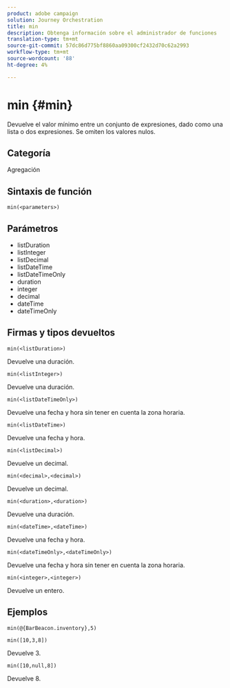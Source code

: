 ```yaml
---
product: adobe campaign
solution: Journey Orchestration
title: min
description: Obtenga información sobre el administrador de funciones
translation-type: tm+mt
source-git-commit: 57dc86d775bf8860aa09300cf2432d70c62a2993
workflow-type: tm+mt
source-wordcount: '88'
ht-degree: 4%

---
```



# min {#min}

Devuelve el valor mínimo entre un conjunto de expresiones, dado como una lista o dos expresiones. Se omiten los valores nulos.

## Categoría

Agregación

## Sintaxis de función

`min(<parameters>)`

## Parámetros

* listDuration
* listInteger
* listDecimal
* listDateTime
* listDateTimeOnly
* duration
* integer
* decimal
* dateTime
* dateTimeOnly

## Firmas y tipos devueltos

`min(<listDuration>)`

Devuelve una duración.

`min(<listInteger>)`

Devuelve una duración.

`min(<listDateTimeOnly>)`

Devuelve una fecha y hora sin tener en cuenta la zona horaria.

`min(<listDateTime>)`

Devuelve una fecha y hora.

`min(<listDecimal>)`

Devuelve un decimal.

`min(<decimal>,<decimal>)`

Devuelve un decimal.

`min(<duration>,<duration>)`

Devuelve una duración.

`min(<dateTime>,<dateTime>)`

Devuelve una fecha y hora.

`min(<dateTimeOnly>,<dateTimeOnly>)`

Devuelve una fecha y hora sin tener en cuenta la zona horaria.

`min(<integer>,<integer>)`

Devuelve un entero.

## Ejemplos

`min(@{BarBeacon.inventory},5)`

`min([10,3,8])`

Devuelve 3.

`min([10,null,8])`

Devuelve 8.
